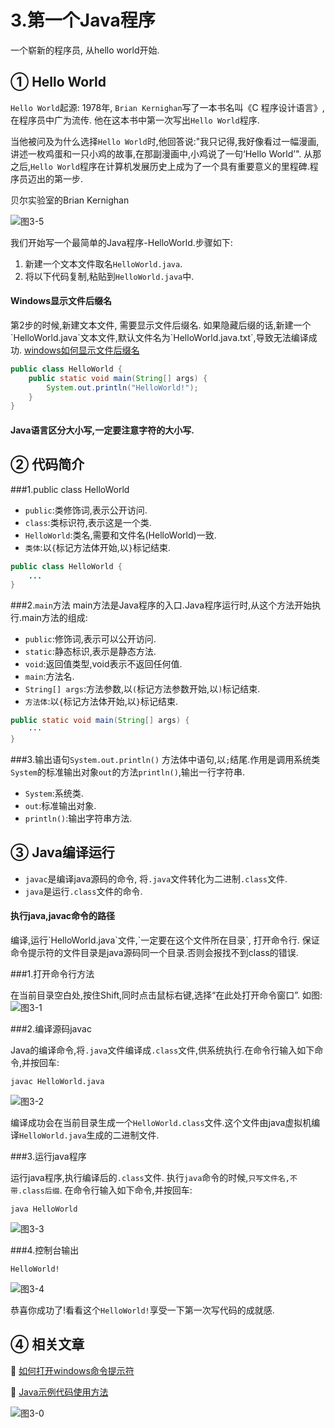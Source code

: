 3.第一个Java程序
===

<div class="jumbotron">
<p>一个崭新的程序员, 从hello world开始.</p>  
</div>


① Hello World
---

`Hello World`起源: 1978年, `Brian Kernighan`写了一本书名叫《C 程序设计语言》,在程序员中广为流传. 他在这本书中第一次写出`Hello World`程序.

当他被问及为什么选择`Hello World`时,他回答说:"我只记得,我好像看过一幅漫画,讲述一枚鸡蛋和一只小鸡的故事,在那副漫画中,小鸡说了一句‘Hello World’".
从那之后,`Hello World`程序在计算机发展历史上成为了一个具有重要意义的里程碑.程序员迈出的第一步.

贝尔实验室的Brian Kernighan

![图3-5](http://localhost/img/java/basic/3-5.jpg)  

我们开始写一个最简单的Java程序-HelloWorld.步骤如下:
1. 新建一个文本文件取名`HelloWorld.java`.
3. 将以下代码复制,粘贴到`HelloWorld.java`中.   
	   
<div class="bs-callout bs-callout-success">
	<h4>Windows显示文件后缀名</h4>
	<p> 第2步的时候,新建文本文件, 需要显示文件后缀名. 如果隐藏后缀的话,新建一个`HelloWorld.java`文本文件,默认文件名为`HelloWorld.java.txt`,导致无法编译成功.
	<a href="http://localhost/article/windows/faq/windows如何显示文件后缀名.html">windows如何显示文件后缀名</a></p>
</div>

```java
public class HelloWorld {
    public static void main(String[] args) {
        System.out.println("HelloWorld!");
    }
}

```

<div class="bs-callout bs-callout-warning">
<h4>Java语言区分大小写,一定要注意字符的大小写.</h4>
</div>

② 代码简介
---

###1.public class HelloWorld
* `public`:类修饰词,表示公开访问.
* `class`:类标识符,表示这是一个类.
* `HelloWorld`:类名,需要和文件名(HelloWorld)一致.
* `类体`:以`{`标记方法体开始,以`}`标记结束.
```java
public class HelloWorld {
	...
}
```

###2.`main`方法
main方法是Java程序的入口.Java程序运行时,从这个方法开始执行.main方法的组成:
* `public`:修饰词,表示可以公开访问.
* `static`:静态标识,表示是静态方法.
* `void`:返回值类型,void表示不返回任何值.
* `main`:方法名.
* `String[] args`:方法参数,以`(`标记方法参数开始,以`)`标记结束.
* `方法体`:以`{`标记方法体开始,以`}`标记结束.

```java
public static void main(String[] args) {
	···
}
```

###3.输出语句`System.out.println()`
方法体中语句,以`;`结尾.作用是调用系统类`System`的标准输出对象`out`的方法`println()`,输出一行字符串.
* `System`:系统类.   
* `out`:标准输出对象.   
* `println()`:输出字符串方法.   

③ Java编译运行
---

* `javac`是编译java源码的命令, 将`.java`文件转化为二进制`.class`文件.
* `java`是运行`.class`文件的命令.

<div class="bs-callout bs-callout-warning">
    <h4>执行java,javac命令的路径</h4>
	<p>编译,运行`HelloWorld.java`文件,`一定要在这个文件所在目录`, 打开命令行. 保证命令提示符的文件目录是java源码同一个目录.否则会报找不到class的错误.</p>
</div>

###1.打开命令行方法

在当前目录空白处,按住Shift,同时点击鼠标右键,选择“在此处打开命令窗口”. 如图:   
![图3-1](http://localhost/img/java/basic/3-1.png)   

###2.编译源码javac

Java的编译命令,将`.java`文件编译成`.class`文件,供系统执行.在命令行输入如下命令,并按回车:
	
	javac HelloWorld.java
   
![图3-2](http://localhost/img/java/basic/3-2.png)   

编译成功会在当前目录生成一个`HelloWorld.class`文件.这个文件由java虚拟机编译`HelloWorld.java`生成的二进制文件.

###3.运行java程序

运行java程序,执行编译后的`.class`文件. 执行`java`命令的时候,`只写文件名,不带.class后缀`. 在命令行输入如下命令,并按回车:
	
	java HelloWorld

![图3-3](http://localhost/img/java/basic/3-3.png)   

###4.控制台输出

	HelloWorld!

![图3-4](http://localhost/img/java/basic/3-4.png)   

恭喜你成功了!看看这个`HelloWorld!`享受一下第一次写代码的成就感.   

④ 相关文章
---

📖 [如何打开windows命令提示符](http://localhost/article/windows/faq/如何打开windows命令提示符.html)   

📖 [Java示例代码使用方法](http://localhost/article/java/addenda/Java示例代码使用方法.html)   

![图3-0](http://localhost/img/java/basic/3-0.jpg)  